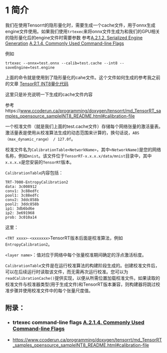 # 1 简介 

我们在使用Tensorrt的隐形量化时，需要生成一个cache文件，用于onnx生成engine文件使用。如果我们使用`trtexec`来将onnx文件生成为和我们的GPU相关的隐形量化后的engine文件时需要参数 参考[A.2.1.2. Serialized Engine Generation](https://docs.nvidia.com/deeplearning/tensorrt/archives/tensorrt-861/developer-guide/index.html#trtexec-serialized-engine)   [A.2.1.4. Commonly Used Command-line Flags](https://docs.nvidia.com/deeplearning/tensorrt/archives/tensorrt-861/developer-guide/index.html#trtexec-flags)  

例如

```shell
trtexec --onnx=test.onnx --calib=test.cache --int8 --saveEngine=test.engine
```

上面的命令就是使用到了隐形量化的cahe文件。这个文件如何生成的参考我之前的文章     [TensorRT INT8量化代码](https://zmurder.github.io/TensorRT/TensorRT%20INT8%E9%87%8F%E5%8C%96%E4%BB%A3%E7%A0%81/)        

这里只是补充说明一下生成的cache文件内容

参考https://www.ccoderun.ca/programming/doxygen/tensorrt/md_TensorRT_samples_opensource_sampleINT8_README.html#calibration-file

一个校准文件（就是我们上面的test.cache文件）存储每个网络张量的激活量表。激活量表是使用从校准算法生成的动态范围来计算的，换句话说，`ABS（max_dynamic_range） / 127.0f`。

校准文件名为`CalibrationTable<NetworkName>`，其中`<NetworkName]`是您的网络名称，例如`mnist`。该文件位于`TensorRT-x.x.x.x/data/mnist`目录中，其中`x.x.x.x`是您安装的`TensorRT`版本。

`CalibrationTable`内容包括：

```shell
TRT-7000-EntropyCalibration2
data: 3c008912
conv1: 3c88edfc
pool1: 3c88edfc
conv2: 3ddc858b
pool2: 3ddc858b
ip1: 3db6bd6e
ip2: 3e691968
prob: 3c010a14
```

这里：

`<TRT xxxx>-<xxxxxxx>`TensorRT版本后面是校准算法，例如`EntropyCalibration2`。

`<layer name>`：值对应于网络中每个张量校准期间确定的浮点激活标度。

`CalibrationTable`文件是在运行校准算法的构建阶段生成的。创建校准文件后，可以在后续运行时读取该文件，而无需再次运行校准。您可以为`readCalibrationCache()`提供实现，以便从所需位置加载校准文件。如果读取的校准文件与校准器类型(用于生成文件)和TensorRT版本兼容，则构建器将跳过校准步骤并使用校准文件中的每个张量尺度值。

## 附录：

* ### trtexec command-line flags [A.2.1.4. Commonly Used Command-line Flags](https://docs.nvidia.com/deeplearning/tensorrt/archives/tensorrt-861/developer-guide/index.html#trtexec-flags)

* https://www.ccoderun.ca/programming/doxygen/tensorrt/md_TensorRT_samples_opensource_sampleINT8_README.html#calibration-file